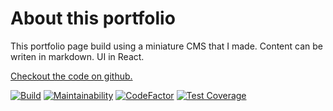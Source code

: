 # About this portfolio

This portfolio page build using a miniature CMS that I made. Content can be writen in markdown. UI in React.

[Checkout the code on github.](https://github.com/vincentropy/portfolio)

[![Build](https://github.com/vincentropy/portfolio/actions/workflows/github_pages.yml/badge.svg)](https://github.com/vincentropy/portfolio/actions/workflows/github_pages.yml)
[![Maintainability](https://api.codeclimate.com/v1/badges/f9bc59cd3d65ecf496c7/maintainability)](https://codeclimate.com/github/vincentropy/portfolio/maintainability)
[![CodeFactor](https://www.codefactor.io/repository/github/vincentropy/portfolio/badge)](https://www.codefactor.io/repository/github/vincentropy/portfolio)
[![Test Coverage](https://api.codeclimate.com/v1/badges/f9bc59cd3d65ecf496c7/test_coverage)](https://codeclimate.com/github/vincentropy/portfolio/test_coverage)
